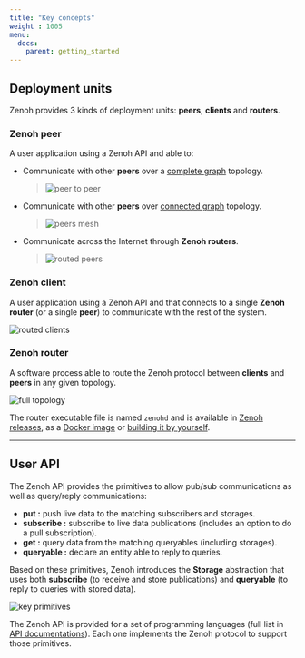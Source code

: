 ```yaml
---
title: "Key concepts"
weight : 1005
menu:
  docs:
    parent: getting_started
---
```


## Deployment units

Zenoh provides 3 kinds of deployment units: **peers**, **clients** and **routers**.

### Zenoh peer
A user application using a Zenoh API and able to:
- Communicate with other **peers** over a [complete graph](https://en.wikipedia.org/wiki/Complete_graph) topology.
    > ![peer to peer](/img/peer_to_peer.png "peer to peer")

- Communicate with other **peers** over [connected graph](https://en.wikipedia.org/wiki/Connectivity_(graph_theory)#Connected_vertices_and_graphs) topology.
    > ![peers mesh](/img/peers_mesh.png "peers mesh")

- Communicate across the Internet through **Zenoh routers**.
    > ![routed peers](/img/routed_peers.png "routed peers")

### Zenoh client
A user application using a Zenoh API and that connects to a single **Zenoh router** (or a single **peer**) to communicate with the rest of the system.

![routed clients](/img/routed_clients.png "routed clients")

### Zenoh router
A software process able to route the Zenoh protocol between **clients** and **peers** in any given topology.

![full topology](/img/full_topology.png "full topology" )

The router executable file is named `zenohd` and is available in [Zenoh releases](../installation#installing-zenohs-router), as a [Docker image](../quick-test) or [building it by yourself](https://github.com/eclipse-zenoh/zenoh#how-to-build-it).

------
## User API

The Zenoh API provides the primitives to allow pub/sub communications as well as query/reply communications:
 - **put :** push live data to the matching subscribers and storages.
 - **subscribe :** subscribe to live data publications (includes an option to do a pull subscription).
 - **get :** query data from the matching queryables (including storages).
 - **queryable :** declare an entity able to reply to queries.

Based on these primitives, Zenoh introduces the **Storage** abstraction that uses both **subscribe** (to receive and store publications) and **queryable** (to reply to queries with stored data).

![key primitives](/img/key_primitives_v0.6.png "key primitives")

The Zenoh API is provided for a set of programming languages (full list in [API documentations](../APIs/APIs)). Each one implements the Zenoh protocol to support those primitives.  
<!-- ~~Thanks to limited prerequisites, the Zenoh protocol can be implemented on top of either Physical, Data Link or Transport [communication layers](https://en.wikipedia.org/wiki/OSI_model).~~ -->